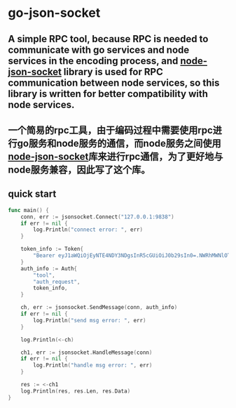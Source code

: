 # go-json-socket

## A simple RPC tool, because RPC is needed to communicate with go services and node services in the encoding process, and [node-json-socket](https://github.com/sebastianseilund/node-json-socket) library is used for RPC communication between node services, so this library is written for better compatibility with node services.
## 一个简易的rpc工具，由于编码过程中需要使用rpc进行go服务和node服务的通信，而node服务之间使用[node-json-socket](https://github.com/sebastianseilund/node-json-socket)库来进行rpc通信，为了更好地与node服务兼容，因此写了这个库。

## quick start

```go
func main() {
	conn, err := jsonsocket.Connect("127.0.0.1:9838")
	if err != nil {
		log.Println("connect error: ", err)
	}

	token_info := Token{
		"Bearer eyJ1aWQiOjEyNTE4NDY3NDgsInR5cGUiOiJ0b29sIn0=.NWRhMWNlOTRiMTFjNmQwODM5YjA2Y2E5ZjZjMTBkZGQ0NDVjMjg2ZjlhNmY0MjkyYTExNWNhNDA1ZGZiNDQyNA==",
	}
	auth_info := Auth{
		"tool",
		"auth_request",
		token_info,
	}

	ch, err := jsonsocket.SendMessage(conn, auth_info)
	if err != nil {
		log.Println("send msg error: ", err)
	}

	log.Println(<-ch)

	ch1, err := jsonsocket.HandleMessage(conn)
	if err != nil {
		log.Println("handle msg error: ", err)
	}

	res := <-ch1
	log.Println(res, res.Len, res.Data)
}
```
